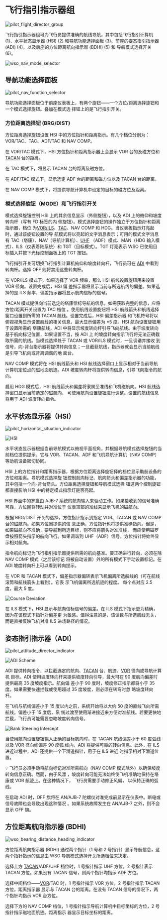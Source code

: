 # 飞行指引指示器组

![pilot_flight_director_group](../../img/pilot_flight_director_group_overview_numbered.jpg)

飞行指引指示器组可为飞行员提供准确的航线导航，其中包括飞行指引计算机 (1)、水平状态显示器 (HSI) (2)
和导航功能选择面板 (3)、前座的姿态指引指示器 (ADI) (4)，以及后座的方位距离航向指示器 (BDHI) (5) 和
导航模式选择开关 (6)。

![wso_nav_mode_selector](../../img/wso_flight_director_group_small_overview.jpg)

## 导航功能选择面板

![pilot_nav_function_selector](../../img/pilot_nav_function_selector.jpg)

导航功能选择面板位于前座仪表板上，有两个旋钮——一个方位/距离选择旋钮和一个模式选择旋钮。叠加在模式选
择钮上的是飞行指引开关。

### 方位距离选择钮 (BRG/DIST)

方位距离选择旋钮设置 HSI 中的方位指针和距离指示。有几个档位分别为：VOR/TAC、TAC、ADF/TAC 和 NAV
COMP。

在 VOR/TAC 模式下，HSI 方位指针和距离指示器上会显示 VOR 台的及磁方位和 [TACAN](tacan.md) 台的距离。

在 TAC 模式下，将显示 TACAN 台的距离及磁方位。

在 ADF/TAC 模式下，显示选定 ADF 台的距离和磁方位以及 TACAN 台的距离。

在 NAV COMP 模式下，将提供导航计算机中设定的目标的磁方位及距离。

### 模式选择旋钮（MODE）和飞行指引开关

模式选择旋钮控制 HSI 上的其余信息显示（外侧旋钮），以及 ADI 上的俯仰和坡度转向杆（写有 FD 标签的内
侧旋钮）。模式选择旋钮的操作独立于方位指针和距离指示器，档位
为[VOR/ILS](vor_ils.md)、[TAC](tacan.md)、NAV COMP 和 HDG。当仪表板指示灯亮起时，通过该旋钮设置的导
航模式将以亮起的文字消息表示；可用的模式文字消息有 TAC（塔康）、NAV（导航计算机）、[UHF](uhf.md)
（ADF）模式、MAN（HDG 输入模式）、ILS（仪表着陆系统）和 TGT（目标模式）。TGT 灯亮表示 WSO 已使用目
标插入并按下光标控制面板上的 TGT 按钮。

飞行指引开关可切换飞行指引计算机俯仰和坡度转向杆，飞行员可在
[ADI](../../cockpit/pilot/flight_director_group.md#attitude-director-indicator) 中看到转向杆。选择
OFF 则将禁用这些转向杆。

在 VOR/ILS 模式下，如果选择了 VOR 频率，那么 HSI 航线设置旋钮用来设置 VOR 径向。设置完成后，HSI 偏
差指示器将显示当前与所选航线的偏差。如果选择的是 ILS 频率，偏差指示器将显示航向信标的信号。

TACAN 模式提供向当前选定的塔康信标导航的信息。如需获取完整的信息，应将方位/距离开关设置为 TAC 档位
。使用航线设置旋钮将 HSI 航线箭头和航线选择窗口设置到所需的 TACAN 航线。设置完成后，HSI 偏差指示器
和飞机符号将以俯视视角显示设置航线的相关信息，最大显示偏差为 ±5 度。HSI 航向设置旋钮用于设置所需的
塔康航线，ADI 中将显示坡度转向杆引导飞向航线。由于坡度转向基于航向标记位置，如果设置不当，按 ADI 上
的坡度转向指示飞行将无法正确截取所需的航线。当模式选择处于 TACAN 或 VOR/ILS 模式时，一旦调谐并接收
到信号，向-背台指示器将提供转向信息；一旦截获航线，指示器就会显示当前航线是引导飞机向或背离调谐的地
面台。

NAV COMP 模式将在 HSI 航线箭头和 HSI 航线选择窗口上显示相对于当前导航计算机定位点的磁地面航迹。ADI
坡度转向杆将提供转向信息，引导飞向指令的航向。

启用 HDG 模式后，HSI 航线箭头和偏差将隶属至准线和飞机磁航向。HSI 航线选择窗口显示当前选定的磁航向，
可使用航向设置旋钮进行调整。设置的航线信息将用于 ADI 坡度转向指令。

## 水平状态显示器（HSI）

![pilot_horizontal_situation_indicator](../../img/pilot_hsi.jpg)

![HSI](../../img/hsi.jpg)

水平状态显示器根据当前导航模式以俯视平面视角，并根据导航模式选择旋钮的当前档位提供提示。它与
VOR、TACAN、ADF 和飞机导航计算机（NAV COMP）等助航设备密切协同。

HSI 上的方位指针和距离指示器，根据方位距离选择旋钮择的档位显示助航设备的方位和距离。导航模式选择旋
钮控制航向标记、航向箭头和偏差指示器的功能，其中包括一个向-背台箭头。方位距离选择旋钮和导航模式选择
钮这两个控制旋钮都直接影响 HSI 中的特定模式指示灯是否亮起。

HSI 界面中的罗盘由 AJB-7 系统的航向输入来驱动工作。如果接收到的信号准确可靠，方位圈将转动并对准位于
仪表顶部的准线来显示飞机的磁航向。

根据 BRG/DIST 开关的选择，方位指针指示到指定 VOR、TACAN 或 NAV COMP 台的磁航向。如果方位圈提供的信
息正确，方位指针也将提供准确指向。但是，如果磁航向不准确，要导航到所选目标，则不应将箭头对准准线，
而应使用磁罗盘按照箭头指示的航向飞行。如果调谐到 UHF（ADF）信号，方位指针将始终显示相对航向。

指令航向标记为飞行指引指示器提供所需的航向基准。要正确进行转向，必须在除 NAV COMP 模式（之后该标记
将被自动设置）外的所有模式下手动设置标记。在 ADI 坡度转向杆上可以看到转向提示。

在 VOR 和 TACAN 模式下，偏差指示器偏转表示飞机偏离所选航线的（可在航线滚筒和航线箭头上看到）。它表
示飞机偏离所选航迹的程度。 每个点对应 2.5 度，最大 5 度。

![Course Deviation](../../img/hsi_course_deviation.jpg)

在 ILS 模式下，HSI 显示与航向信标信号的偏差。在 ILS 模式下指示更为精确，因为在该模式下指针对偏差更
为敏感。值得注意的是，该读数与所选航线无关，而是直接反映飞机对准 ILS 进场路径的情况。

## 姿态指引指示器（ADI）

![pilot_attitude_director_indicator](../../img/pilot_attitude_director_indicator.jpg)

![ADI Scheme](../../img/adi_scheme.jpg)

ADI 提供转向指令，以拦截选定的航向、[TACAN](tacan.md) 台、航迹、[VOR](vor_ils.md) 径向或导航计算机
目标。ADI 使用坡度转向杆来提供坡度转向引导，最大可在 90 度航向偏差时提供最高 35 度坡度指示。航向偏
差小于 90 度时，坡度修正指示都将小于 35 度。如果需要快速拦截或使用超过 35 度坡度，则必须在转弯时忽
略坡度转向杆。

在飞机与航线偏差小于 15 度以内之前，系统开始将以大约 50 度的直线飞向所需航线。偏差小于 15 度后，系
统过渡至使用渐进接近来方便对准航线。若要更快地拦截，飞行员可能需要忽略坡度转向信号。

![Bank Steering Intercept](../../img/bank_steering_intercept.jpg)

当使用航向设置旋钮输入正确的目标航向时，在 TACAN 航线偏差小于 60 度弧线以及 VOR 径向线偏差 90 度弧
线内，ADI 将提供可靠的转向信息。此外，在 ILS 进近过程中，ADI 还提供一个下滑道指针，用于在 ILS 进近
时指示相对下滑道位置。

💡 飞行员必须手动将航向标记对准所需航向（NAV COMP 模式除外）以确保坡度转向信息正确。然而，由于风漂
，坡度转向可能无法始终使飞机准确地保持在塔康或 VOR 航迹上。在这种情况下， 飞行员需要手动修正风偏，
以保持正确的弧线。

在启动 ADI 时，OFF 旗将在 AN/AJB-7 陀螺仪对准完成前显示在仪表中。断电或信号故障也会导致出现这种情况
。如果系统故障发生在 AN/AJB-7 之外，则不会显示 OFF 旗。

## 方位距离航向指示器 (BDHI)

![wso_bearing_distance_heading_indicator](../../img/wso_bdhi.jpg)

方位距离航向指示器 (BDHI) 通过两个指针（1 号和 2 号指针）显示导航信息，这两个指针指示的信息由 WSO
导航模式选择开关所选档位来决定。

选择上方 [TACAN](tacan.md)/ADF/UHF 档位时，1 号指针指示 UHF 方位，2 号指针表示 TACAN 方位。如果没有
TACAN 信号，则两个指针均指示 ADF 方位。

选择中间档位——[VOR](vor_ils.md)/TAC 时，1 号指针指示 VOR 方位，2 号指针指示 TACAN 方位，距离指示器
显示与 TACAN 台的距离。在没有 TACAN 信号的情况下，两个指针均指示 VOR 台方位。

选择下方的 NAV COMP 档位，1 号指针指示导航计算机中目标坐标的方位，2 号指针指示磁地面航迹。距离指示
器显示目标坐标的距离。
